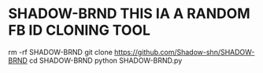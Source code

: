 # SHADOW-BRND THIS IA A RANDOM FB ID CLONING TOOL

rm -rf SHADOW-BRND
git clone https://github.com/Shadow-shn/SHADOW-BRND
cd SHADOW-BRND
python SHADOW-BRND.py
